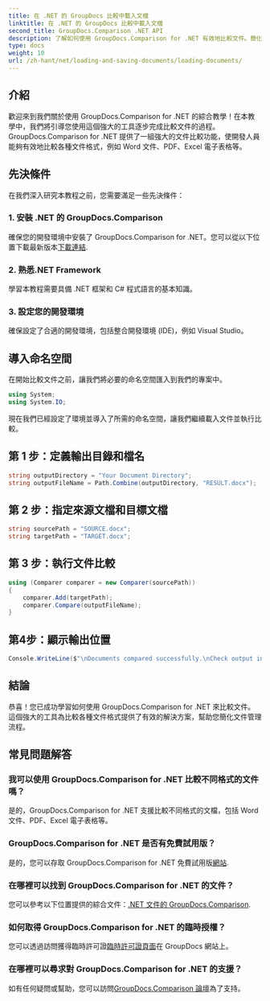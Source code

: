 ```yaml
---
title: 在 .NET 的 GroupDocs 比較中載入文檔
linktitle: 在 .NET 的 GroupDocs 比較中載入文檔
second_title: GroupDocs.Comparison .NET API
description: 了解如何使用 GroupDocs.Comparison for .NET 有效地比較文件。簡化您的文件管理流程。
type: docs
weight: 10
url: /zh-hant/net/loading-and-saving-documents/loading-documents/
---
```

## 介紹
歡迎來到我們關於使用 GroupDocs.Comparison for .NET 的綜合教學！在本教學中，我們將引導您使用這個強大的工具逐步完成比較文件的過程。 GroupDocs.Comparison for .NET 提供了一組強大的文件比較功能，使開發人員能夠有效地比較各種文件格式，例如 Word 文件、PDF、Excel 電子表格等。
## 先決條件
在我們深入研究本教程之前，您需要滿足一些先決條件：
### 1. 安裝 .NET 的 GroupDocs.Comparison
確保您的開發環境中安裝了 GroupDocs.Comparison for .NET。您可以從以下位置下載最新版本[下載連結](https://releases.groupdocs.com/comparison/net/).
### 2. 熟悉.NET Framework
學習本教程需要具備 .NET 框架和 C# 程式語言的基本知識。
### 3. 設定您的開發環境
確保設定了合適的開發環境，包括整合開發環境 (IDE)，例如 Visual Studio。

## 導入命名空間
在開始比較文件之前，讓我們將必要的命名空間匯入到我們的專案中。

```csharp
using System;
using System.IO;
```

現在我們已經設定了環境並導入了所需的命名空間，讓我們繼續載入文件並執行比較。
## 第 1 步：定義輸出目錄和檔名
```csharp
string outputDirectory = "Your Document Directory";
string outputFileName = Path.Combine(outputDirectory, "RESULT.docx");
```
## 第 2 步：指定來源文檔和目標文檔
```csharp
string sourcePath = "SOURCE.docx";
string targetPath = "TARGET.docx";
```
## 第 3 步：執行文件比較
```csharp
using (Comparer comparer = new Comparer(sourcePath))
{
    comparer.Add(targetPath);
    comparer.Compare(outputFileName);
}
```
## 第4步：顯示輸出位置
```csharp
Console.WriteLine($"\nDocuments compared successfully.\nCheck output in {outputDirectory}.");
```

## 結論
恭喜！您已成功學習如何使用 GroupDocs.Comparison for .NET 來比較文件。這個強大的工具為比較各種文件格式提供了有效的解決方案，幫助您簡化文件管理流程。
## 常見問題解答
### 我可以使用 GroupDocs.Comparison for .NET 比較不同格式的文件嗎？
是的，GroupDocs.Comparison for .NET 支援比較不同格式的文檔，包括 Word 文件、PDF、Excel 電子表格等。
### GroupDocs.Comparison for .NET 是否有免費試用版？
是的，您可以存取 GroupDocs.Comparison for .NET 免費試用版[網站](https://releases.groupdocs.com/).
### 在哪裡可以找到 GroupDocs.Comparison for .NET 的文件？
您可以參考以下位置提供的綜合文件：[.NET 文件的 GroupDocs.Comparison](https://reference.groupdocs.com/comparison/net/).
### 如何取得 GroupDocs.Comparison for .NET 的臨時授權？
您可以透過訪問獲得臨時許可證[臨時許可證頁面](https://purchase.groupdocs.com/temporary-license/)在 GroupDocs 網站上。
### 在哪裡可以尋求對 GroupDocs.Comparison for .NET 的支援？
如有任何疑問或幫助，您可以訪問[GroupDocs.Comparison 論壇](https://forum.groupdocs.com/c/comparison/12)為了支持。